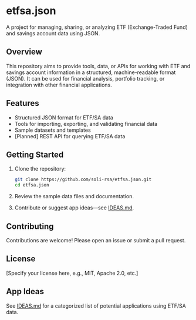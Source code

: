 # etfsa.json

A project for managing, sharing, or analyzing ETF (Exchange-Traded Fund) and savings account data using JSON.

## Overview

This repository aims to provide tools, data, or APIs for working with ETF and savings account information in a structured, machine-readable format (JSON). It can be used for financial analysis, portfolio tracking, or integration with other financial applications.

## Features

- Structured JSON format for ETF/SA data
- Tools for importing, exporting, and validating financial data
- Sample datasets and templates
- [Planned] REST API for querying ETF/SA data

## Getting Started

1. Clone the repository:
    ```bash
    git clone https://github.com/soli-rsa/etfsa.json.git
    cd etfsa.json
    ```

2. Review the sample data files and documentation.

3. Contribute or suggest app ideas—see [IDEAS.md](IDEAS.md).

## Contributing

Contributions are welcome! Please open an issue or submit a pull request.

## License

[Specify your license here, e.g., MIT, Apache 2.0, etc.]

## App Ideas

See [IDEAS.md](IDEAS.md) for a categorized list of potential applications using ETF/SA data.
